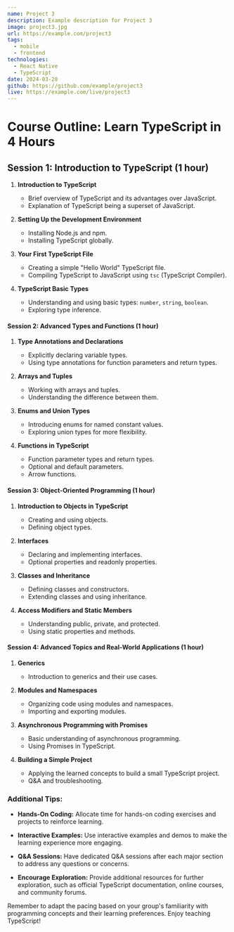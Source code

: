 ```yaml
---
name: Project 3
description: Example description for Project 3
image: project3.jpg
url: https://example.com/project3
tags:
  - mobile
  - frontend
technologies:
  - React Native
  - TypeScript
date: 2024-03-20
github: https://github.com/example/project3
live: https://example.com/live/project3
---
```



# **Course Outline: Learn TypeScript in 4 Hours**

## **Session 1: Introduction to TypeScript (1 hour)**

1. **Introduction to TypeScript**
   - Brief overview of TypeScript and its advantages over JavaScript.
   - Explanation of TypeScript being a superset of JavaScript.

2. **Setting Up the Development Environment**
   - Installing Node.js and npm.
   - Installing TypeScript globally.

3. **Your First TypeScript File**
   - Creating a simple "Hello World" TypeScript file.
   - Compiling TypeScript to JavaScript using `tsc` (TypeScript Compiler).

4. **TypeScript Basic Types**
   - Understanding and using basic types: `number`, `string`, `boolean`.
   - Exploring type inference.

#### **Session 2: Advanced Types and Functions (1 hour)**

1. **Type Annotations and Declarations**
   - Explicitly declaring variable types.
   - Using type annotations for function parameters and return types.

2. **Arrays and Tuples**
   - Working with arrays and tuples.
   - Understanding the difference between them.

3. **Enums and Union Types**
   - Introducing enums for named constant values.
   - Exploring union types for more flexibility.

4. **Functions in TypeScript**
   - Function parameter types and return types.
   - Optional and default parameters.
   - Arrow functions.

#### **Session 3: Object-Oriented Programming (1 hour)**

1. **Introduction to Objects in TypeScript**
   - Creating and using objects.
   - Defining object types.

2. **Interfaces**
   - Declaring and implementing interfaces.
   - Optional properties and readonly properties.

3. **Classes and Inheritance**
   - Defining classes and constructors.
   - Extending classes and using inheritance.

4. **Access Modifiers and Static Members**
   - Understanding public, private, and protected.
   - Using static properties and methods.

#### **Session 4: Advanced Topics and Real-World Applications (1 hour)**

1. **Generics**
   - Introduction to generics and their use cases.

2. **Modules and Namespaces**
   - Organizing code using modules and namespaces.
   - Importing and exporting modules.

3. **Asynchronous Programming with Promises**
   - Basic understanding of asynchronous programming.
   - Using Promises in TypeScript.

4. **Building a Simple Project**
   - Applying the learned concepts to build a small TypeScript project.
   - Q&A and troubleshooting.

### **Additional Tips:**

- **Hands-On Coding:** Allocate time for hands-on coding exercises and projects to reinforce learning.

- **Interactive Examples:** Use interactive examples and demos to make the learning experience more engaging.

- **Q&A Sessions:** Have dedicated Q&A sessions after each major section to address any questions or concerns.

- **Encourage Exploration:** Provide additional resources for further exploration, such as official TypeScript documentation, online courses, and community forums.

Remember to adapt the pacing based on your group's familiarity with programming concepts and their learning preferences. Enjoy teaching TypeScript!
